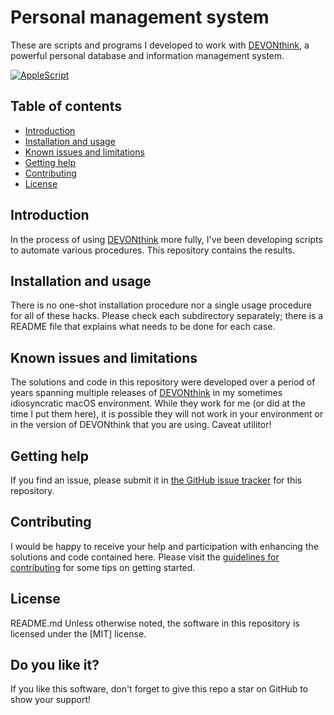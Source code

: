 # Personal management system

These are scripts and programs I developed to work with [DEVONthink](), a powerful personal database and information management system.
 
[![AppleScript](https://img.shields.io/badge/AppleScript-green.svg?style=flat-square)](https://developer.apple.com/library/archive/documentation/AppleScript/Conceptual/AppleScriptLangGuide/introduction/ASLR_intro.html)


Table of contents
-----------------

* [Introduction](#introduction)
* [Installation and usage](#installation-and-usage)
* [Known issues and limitations](#known-issues-and-limitations)
* [Getting help](#getting-help)
* [Contributing](#contributing)
* [License](#license)


## Introduction

In the process of using [DEVONthink]()  more fully, I've been developing scripts to automate various procedures. This repository contains the results.


## Installation and usage

There is no one-shot installation procedure nor a single usage procedure for all of these hacks. Please check each subdirectory separately; there is a README file that explains what needs to be done for each case.


## Known issues and limitations

The solutions and code in this repository were developed over a period of years spanning multiple releases of [DEVONthink]() in my sometimes idiosyncratic macOS environment. While they work for me (or did at the time I put them here), it is possible they will not work in your environment or in the version of DEVONthink that you are using. Caveat utilitor!


## Getting help

If you find an issue, please submit it in [the GitHub issue tracker]() for this repository.


## Contributing

I would be happy to receive your help and participation with enhancing the solutions and code contained here.  Please visit the [guidelines for contributing](CONTRIBUTING.md) for some tips on getting started.


## License
 README.md
Unless otherwise noted, the software in this repository is licensed under the [MIT] license.


## Do you like it?

If you like this software, don't forget to give this repo a star on GitHub to show your support!
